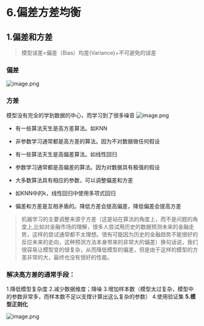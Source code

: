 # 6.偏差方差均衡

## 1.偏差和方差

> 模型误差=偏差（Bias）均差(Variance)+不可避免的误差
### 偏差
![image.png](https://upload-images.jianshu.io/upload_images/7220971-446e53ac30ff6070.png?imageMogr2/auto-orient/strip%7CimageView2/2/w/1240)
### 方差
模型没有完全的学到数据的中心，而学习到了很多噪音
![image.png](https://upload-images.jianshu.io/upload_images/7220971-4ce2c54696a5ab2f.png?imageMogr2/auto-orient/strip%7CimageView2/2/w/1240)

- 有一些算法天生是高方差算法。如KNN
- 非参数学习通常都是高方差的算法。因为不对数据做任何假设
- 有一些算法天生是高偏差算法。如线性回归
- 参数学习通常都是高偏差的算法。因为对数据具有极强的假设

- 大多数算法具有相应的参数，可以调整偏差和方差
- 如KNN中的k，线性回归中使用多项式回归
- 偏差和方差是互相矛盾的。降低方差会提高偏差，降低偏差会提高方差

> 机器学习的主要调整来源于方差（这是站在算法的角度上，而不是问题的角度上,比如对金融市场的理解，很多人尝试用历史的数据预测未来的金融走势，这样的尝试通常都不太理想。很有可能因为历史的金融趋势不能很好的反应未来的走向，这种预测方法本身带来的非常大的偏差）换句话说，我们很容易让模型变的很复杂，从而降低模型的偏差，但是由于这样的模型的方差非常的大，最终也没有很好的性能。

### 解决高方差的通常手段：
1.降低模型复杂度
2.减少数据维度；降噪
3.增加样本数（模型太过复杂，模型中的参数非常多，而样本数不足以支撑计算出这么复杂的参数）
4.使用验证集
**5.模型正则化**

![image.png](https://upload-images.jianshu.io/upload_images/7220971-919d6dd8eed22a4d.png?imageMogr2/auto-orient/strip%7CimageView2/2/w/1240)